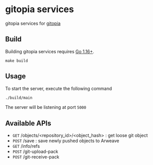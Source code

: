 # gitopia services

gitopia services for [gitopia](https://gitopia.org/)

## Build

Building gitopia services requires [Go 1.16+](https://golang.org/dl/).

```
make build
```

## Usage

To start the server, execute the following command

```sh
./build/main
```

The server will be listening at port `5000`

## Available APIs

- `GET` /objects/<repository_id>/<object_hash> : get loose git object
- `POST` /save : save newly pushed objects to Arweave
- `GET` /info/refs
- `POST` /git-upload-pack
- `POST` /git-receive-pack

